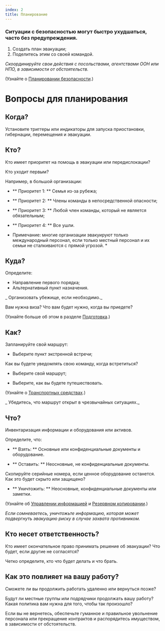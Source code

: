 ```yaml
---
index: 2
title: Планирование
---
```

### Ситуации с безопасностью могут быстро ухудшаться, часто без предупреждения.

1.  Создать план эвакуации;
2.  Поделитесь этим со своей командой.

_Скоординируйте свои действия с посольствами, агентствами ООН или НПО, в зависимости от обстоятельств._

(Узнайте о [Планировании безопасности](umbrella://assess-your-risk/security-planning).)

# Вопросы для планирования

## Когда?

Установите триггеры или индикаторы для запуска приостановки, гибернации, перемещения и эвакуации.

## Кто?

Кто имеет приоритет на помощь в эвакуации или передислокации?

Кто уходит первым?

Например, в большой организации:

*   ** Приоритет 1: ** Семья из-за рубежа;
*   ** Приоритет 2: ** Члены команды в непосредственной опасности;
*   ** Приоритет 3: ** Любой член команды, который не является обязательным;
*   ** Приоритет 4: ** Все ушли.

* Примечание: многие организации эвакуируют только международный персонал, если только местный персонал и их семьи не сталкиваются с прямой угрозой. *

## Куда?

Определите:

*   Направление первого порядка;
*   Альтернативный пункт назначения.

_ Организовать убежище, если необходимо._

Вам нужна виза? Что вам будет нужно, когда вы приедете?

(Узнайте больше об этом в разделе [Подготовка](umbrella://travel/preparation).)

## Как?

Запланируйте свой маршрут:

*   Выберите пункт экстренной встречи;

Как вы будете уведомлять свою команду, когда встретиться?

*   Выберите свой маршрут;

*   Выберите, как вы будете путешествовать.

(Узнайте о [Транспортных средствах](umbrella://travel/vehicles).)

_ Убедитесь, что маршрут открыт в чрезвычайных ситуациях._

## Что?

Инвентаризация информации и оборудования или активов.

Определите, что:

*   ** Взять: ** Основные или конфиденциальные документы и оборудование.

*   ** Оставить: ** Неосновные, не конфиденциальные документы.

Скопируйте серийные номера, если ценное оборудование останется. Как это будет скрыто или защищено?

*   ** Уничтожить: ** Неосновные, конфиденциальные документы или заметки.

(Узнайте об [Управлении информацией](umbrella://information/managing-information) и [Резервном копировании](umbrella://information/backing-up).)

_Если сомневаетесь, уничтожьте информацию, которая может подвергнуть эвакуацию риску в случае захвата противником._

## Кто несет ответственность?

Кто имеет окончательное право принимать решение об эвакуации? Что будет, если другие не согласятся?

Четко определите, кто что будет делать и что брать.

## Как это повлияет на вашу работу?

Сможете ли вы продолжить работать удаленно или вернуться позже?

Будут ли местные группы или подрядчики продолжать вашу работу? Какая политика вам нужна для того, чтобы так произошло?

Если вы не вернетесь, обеспечьте гуманное и правильное увольнение персонала или прекращение контрактов и распорядитесь имуществом, в зависимости от обстоятельств.